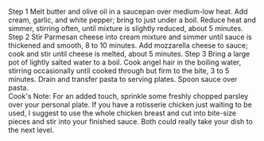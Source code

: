 Step 1                                                Melt butter and olive oil in a saucepan over medium-low heat. Add cream, garlic, and white pepper; bring to just under a boil. Reduce heat and simmer, stirring often, until mixture is slightly reduced, about 5 minutes.
Step 2                                                Stir Parmesan cheese into cream mixture and simmer until sauce is thickened and smooth, 8 to 10 minutes. Add mozzarella cheese to sauce; cook and stir until cheese is melted, about 5 minutes.
Step 3                                               Bring a large pot of lightly salted water to a boil. Cook angel hair in the boiling water, stirring occasionally until cooked through but firm to the bite, 3 to 5 minutes. Drain and transfer pasta to serving plates. Spoon sauce over pasta.                                   
Cook's Note:                                           For an added touch, sprinkle some freshly chopped parsley over your personal plate.                               If you have a rotisserie chicken just waiting to be used, I suggest to use the whole chicken breast and cut into bite-size pieces and stir into your finished sauce. Both could really take your dish to the next level.